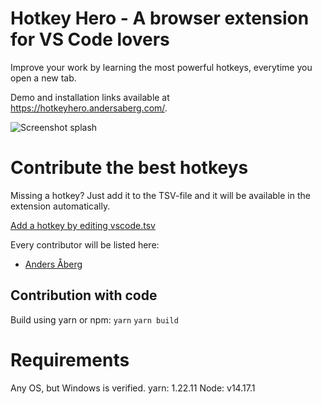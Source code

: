 # Hotkey Hero - A browser extension for VS Code lovers
Improve your work by learning the most powerful hotkeys, everytime you open a new tab.

Demo and installation links available at https://hotkeyhero.andersaberg.com/.

![Screenshot splash](https://user-images.githubusercontent.com/357283/172364560-f6c84411-8583-4131-9a91-28066d0d474d.png)

# Contribute the best hotkeys
Missing a hotkey? Just add it to the TSV-file and it will be available in the extension automatically.

[Add a hotkey by editing vscode.tsv](https://github.com/abergs/hotkeyhero/blob/main/public/hotkeys/vscode.tsv)

Every contributor will be listed here:

* [Anders Åberg](https://github.com/abergs)

## Contribution with code
Build using yarn or npm:
`yarn`
`yarn build`

# Requirements
Any OS, but Windows is verified.
yarn: 1.22.11
Node: v14.17.1